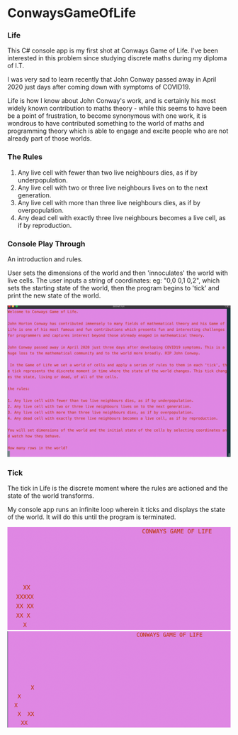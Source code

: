 # ConwaysGameOfLife



### Life

This C# console app is my first shot at Conways Game of Life. I've been interested in this problem since studying discrete maths during my diploma of I.T. 

I was very sad to learn recently that John Conway passed away in April 2020 just days after coming down with symptoms of COVID19.

Life is how I know about John Conway's work, and is  certainly his most widely known contribution to maths theory - while this seems to have been be a point of frustration, to become synonymous with one work, it is wondrous to have contributed something to the world of maths and programming theory which is able to engage and excite people who are not already part of those worlds. 



### The Rules

1. Any live cell with fewer than two live neighbours dies, as if by underpopulation.
2. Any live cell with two or three live neighbours lives on to the next generation. 
3.  Any live cell with more than three live neighbours dies, as if by overpopulation. 
4. Any dead cell with exactly three live neighbours becomes a live cell, as if by reproduction. 



### Console Play Through

An introduction and rules.

User sets the dimensions of the world and then 'innoculates' the world with live cells. The user inputs a string of coordinates: eg: "0,0 0,1 0,2", which sets the starting state of the world, then the program begins to 'tick' and print the new state of the world.



<img src="docs/intro.png">



### Tick

The tick in Life is the discrete moment where the rules are actioned and the state of the world transforms.

My console app runs an infinite loop wherein it ticks and displays the state of the world. It will do this until the program is terminated.

<img src="docs/tick1.png">



<img src="docs/tick2.png">